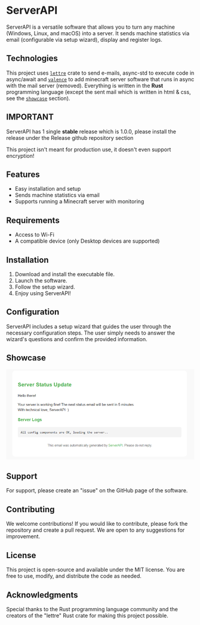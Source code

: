 # ServerAPI

ServerAPI is a versatile software that allows you to turn any machine (Windows, Linux, and macOS) into a server. It sends machine statistics via email (configurable via setup wizard), display and register logs.

## Technologies

This project uses [`lettre`](https://lettre.rs/) crate to send e-mails, async-std to execute code in async/await and [`valence`](https://valence.rs/) to add minecraft server software that runs in async with the mail server (removed). Everything is written in the **Rust** programming language (except the sent mail which is written in html & css, see the [`showcase`](https://github.com/heydocode/ServerAPI/tree/master/README.md#Showcase) section).

## IMPORTANT

ServerAPI has 1 single **stable** release which is 1.0.0, please install the release under the Release github repository section

This project isn't meant for production use, it doesn't even support encryption!

## Features

- Easy installation and setup
- Sends machine statistics via email
- Supports running a Minecraft server with monitoring

## Requirements

- Access to Wi-Fi
- A compatible device (only Desktop devices are supported)

## Installation

1. Download and install the executable file.
2. Launch the software.
3. Follow the setup wizard.
4. Enjoy using ServerAPI!


## Configuration

ServerAPI includes a setup wizard that guides the user through the necessary configuration steps. The user simply needs to answer the wizard's questions and confirm the provided information.

## Showcase

![image](screenshots/ServerAPIemail.png)

## Support

For support, please create an "issue" on the GitHub page of the software.

## Contributing

We welcome contributions! If you would like to contribute, please fork the repository and create a pull request. We are open to any suggestions for improvement.

## License

This project is open-source and available under the MIT license. You are free to use, modify, and distribute the code as needed.

## Acknowledgments

Special thanks to the Rust programming language community and the creators of the "lettre" Rust crate for making this project possible.
